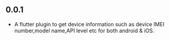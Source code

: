 ## 0.0.1

* A flutter plugin to get device information such as device IMEI number,model name,API level etc for both android & iOS.

